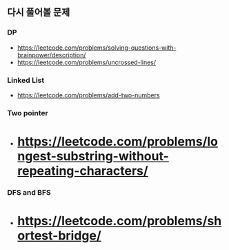 ## 다시 풀어볼 문제
### DP
- https://leetcode.com/problems/solving-questions-with-brainpower/description/
- https://leetcode.com/problems/uncrossed-lines/

### Linked List
- https://leetcode.com/problems/add-two-numbers

### Two pointer
- # https://leetcode.com/problems/longest-substring-without-repeating-characters/

### DFS and BFS
- # https://leetcode.com/problems/shortest-bridge/
